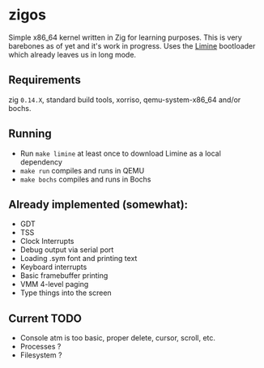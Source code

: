 # zigos

Simple x86_64 kernel written in Zig for learning purposes.
This is very barebones as of yet and it's work in progress.
Uses the [Limine](https://limine-bootloader.org/) bootloader which already leaves us in long mode.

## Requirements
zig `0.14.X`, standard build tools, xorriso, qemu-system-x86_64 and/or bochs.

## Running
* Run `make limine` at least once to download Limine as a local dependency
* `make run` compiles and runs in QEMU
* `make bochs` compiles and runs in Bochs

## Already implemented (somewhat):
* GDT
* TSS
* Clock Interrupts
* Debug output via serial port
* Loading .sym font and printing text
* Keyboard interrupts
* Basic framebuffer printing
* VMM 4-level paging
* Type things into the screen

## Current TODO
* Console atm is too basic, proper delete, cursor, scroll, etc.
* Processes ?
* Filesystem ?
